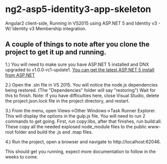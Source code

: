 # ng2-asp5-identity3-app-skeleton
Angular2 client-side, Running in VS2015 using ASP.NET 5 and Identity v3 - W/ Identity v3 Membership integration.

## A couple of things to note after you clone the project to get it up and running.

1.) You will need to make sure you have ASP.NET 5 installed and DNX upgraded to v1.0.0-rc1-update1. [You can get the latest ASP.NET 5 install from ASP.NET](http://docs.asp.net/en/latest/getting-started/installing-on-windows.html)

2.) Open the .sln file in VS 2015.  You will notice the node.js dependencies being restored. (The "Dependencies" folder will say "restoring")  Wait for this to finish.  Note: If you have difficulties here, close Visual Studio, delete the project.json.lock file in the project directory, and restart.

3.) From the menu, open Views->Other Windows->Task Runner Explorer.  This will display the options in the gulp.js file.  You will need to run 2 commands to get going.  First, run copy:libs, after that finishes, run build:all.  These copy all the needed explosed node_module files to the public www-root folder and build the .js and .map files.

4.) Run the project, open a browser and navigate to http://localhost:62046.

This should get you running, expect more documentation to follow in the weeks to come.

